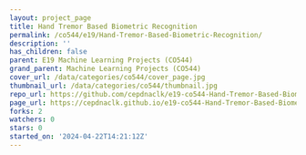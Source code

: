 ```yaml
---
layout: project_page
title: Hand Tremor Based Biometric Recognition
permalink: /co544/e19/Hand-Tremor-Based-Biometric-Recognition/
description: ''
has_children: false
parent: E19 Machine Learning Projects (CO544)
grand_parent: Machine Learning Projects (CO544)
cover_url: /data/categories/co544/cover_page.jpg
thumbnail_url: /data/categories/co544/thumbnail.jpg
repo_url: https://github.com/cepdnaclk/e19-co544-Hand-Tremor-Based-Biometric-Recognition
page_url: https://cepdnaclk.github.io/e19-co544-Hand-Tremor-Based-Biometric-Recognition
forks: 2
watchers: 0
stars: 0
started_on: '2024-04-22T14:21:12Z'
---
```


